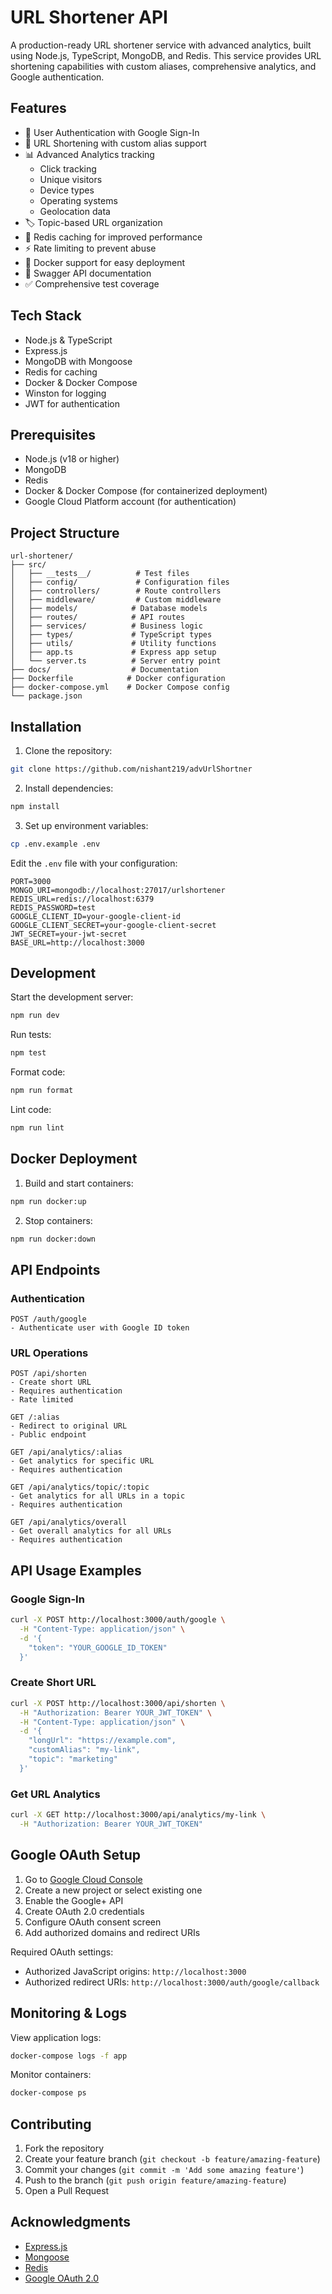 # URL Shortener API

A production-ready URL shortener service with advanced analytics, built using Node.js, TypeScript, MongoDB, and Redis.
This service provides URL shortening capabilities with custom aliases, comprehensive analytics, and Google authentication.

## Features

- 🔐 User Authentication with Google Sign-In
- 🔗 URL Shortening with custom alias support
- 📊 Advanced Analytics tracking
  - Click tracking
  - Unique visitors
  - Device types
  - Operating systems
  - Geolocation data
- 🏷️ Topic-based URL organization
- 💨 Redis caching for improved performance
- ⚡ Rate limiting to prevent abuse
- 🐳 Docker support for easy deployment
- 📝 Swagger API documentation
- ✅ Comprehensive test coverage

## Tech Stack

- Node.js & TypeScript
- Express.js
- MongoDB with Mongoose
- Redis for caching
- Docker & Docker Compose
- Winston for logging
- JWT for authentication

## Prerequisites

- Node.js (v18 or higher)
- MongoDB
- Redis
- Docker & Docker Compose (for containerized deployment)
- Google Cloud Platform account (for authentication)


## Project Structure
```
url-shortener/
├── src/
│   ├── __tests__/          # Test files
│   ├── config/             # Configuration files
│   ├── controllers/        # Route controllers
│   ├── middleware/         # Custom middleware
│   ├── models/            # Database models
│   ├── routes/            # API routes
│   ├── services/          # Business logic
│   ├── types/             # TypeScript types
│   ├── utils/             # Utility functions
│   ├── app.ts             # Express app setup
│   └── server.ts          # Server entry point
├── docs/                  # Documentation
├── Dockerfile            # Docker configuration
├── docker-compose.yml    # Docker Compose config
└── package.json
```

## Installation

1. Clone the repository:
```bash
git clone https://github.com/nishant219/advUrlShortner
```

2. Install dependencies:
```bash
npm install
```

3. Set up environment variables:
```bash
cp .env.example .env
```

Edit the `.env` file with your configuration:
```env
PORT=3000
MONGO_URI=mongodb://localhost:27017/urlshortener
REDIS_URL=redis://localhost:6379
REDIS_PASSWORD=test
GOOGLE_CLIENT_ID=your-google-client-id
GOOGLE_CLIENT_SECRET=your-google-client-secret
JWT_SECRET=your-jwt-secret
BASE_URL=http://localhost:3000
```

## Development

Start the development server:
```bash
npm run dev
```

Run tests:
```bash
npm test
```

Format code:
```bash
npm run format
```

Lint code:
```bash
npm run lint
```

## Docker Deployment

1. Build and start containers:
```bash
npm run docker:up
```

2. Stop containers:
```bash
npm run docker:down
```

## API Endpoints

### Authentication
```
POST /auth/google
- Authenticate user with Google ID token
```

### URL Operations
```
POST /api/shorten
- Create short URL
- Requires authentication
- Rate limited

GET /:alias
- Redirect to original URL
- Public endpoint

GET /api/analytics/:alias
- Get analytics for specific URL
- Requires authentication

GET /api/analytics/topic/:topic
- Get analytics for all URLs in a topic
- Requires authentication

GET /api/analytics/overall
- Get overall analytics for all URLs
- Requires authentication
```

## API Usage Examples

### Google Sign-In
```bash
curl -X POST http://localhost:3000/auth/google \
  -H "Content-Type: application/json" \
  -d '{
    "token": "YOUR_GOOGLE_ID_TOKEN"
  }'
```

### Create Short URL
```bash
curl -X POST http://localhost:3000/api/shorten \
  -H "Authorization: Bearer YOUR_JWT_TOKEN" \
  -H "Content-Type: application/json" \
  -d '{
    "longUrl": "https://example.com",
    "customAlias": "my-link",
    "topic": "marketing"
  }'
```

### Get URL Analytics
```bash
curl -X GET http://localhost:3000/api/analytics/my-link \
  -H "Authorization: Bearer YOUR_JWT_TOKEN"
```

## Google OAuth Setup

1. Go to [Google Cloud Console](https://console.cloud.google.com/)
2. Create a new project or select existing one
3. Enable the Google+ API
4. Create OAuth 2.0 credentials
5. Configure OAuth consent screen
6. Add authorized domains and redirect URIs

Required OAuth settings:
- Authorized JavaScript origins: `http://localhost:3000`
- Authorized redirect URIs: `http://localhost:3000/auth/google/callback`


## Monitoring & Logs

View application logs:
```bash
docker-compose logs -f app
```

Monitor containers:
```bash
docker-compose ps
```

## Contributing

1. Fork the repository
2. Create your feature branch (`git checkout -b feature/amazing-feature`)
3. Commit your changes (`git commit -m 'Add some amazing feature'`)
4. Push to the branch (`git push origin feature/amazing-feature`)
5. Open a Pull Request


## Acknowledgments

- [Express.js](https://expressjs.com/)
- [Mongoose](https://mongoosejs.com/)
- [Redis](https://redis.io/)
- [Google OAuth 2.0](https://developers.google.com/identity/protocols/oauth2)
